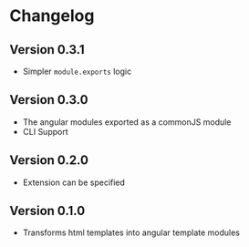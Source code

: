 # Changelog

## Version 0.3.1

* Simpler `module.exports` logic

## Version 0.3.0

* The angular modules exported as a commonJS module
* CLI Support

## Version 0.2.0

* Extension can be specified

## Version 0.1.0

* Transforms html templates into angular template modules
